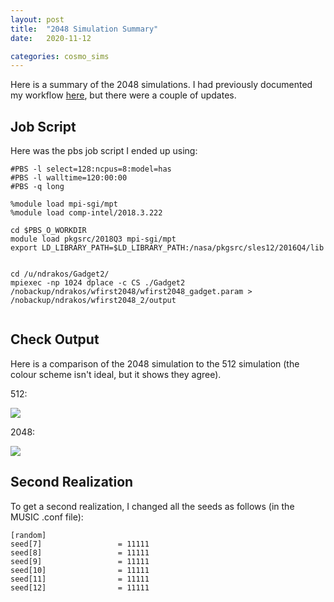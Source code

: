 ```yaml
---
layout: post
title:  "2048 Simulation Summary"
date:   2020-11-12

categories: cosmo_sims
---
```


Here is a summary of the 2048 simulations. I had previously documented my workflow <a href="https://ndrakos.github.io/blog/cosmo_sims/Running_the_2048_Simulations/">here</a>, but there were a couple of updates.

## Job Script

Here was the pbs job script I ended up using:

```
#PBS -l select=128:ncpus=8:model=has
#PBS -l walltime=120:00:00
#PBS -q long

%module load mpi-sgi/mpt
%module load comp-intel/2018.3.222

cd $PBS_O_WORKDIR
module load pkgsrc/2018Q3 mpi-sgi/mpt
export LD_LIBRARY_PATH=$LD_LIBRARY_PATH:/nasa/pkgsrc/sles12/2016Q4/lib


cd /u/ndrakos/Gadget2/
mpiexec -np 1024 dplace -c CS ./Gadget2 /nobackup/ndrakos/wfirst2048/wfirst2048_gadget.param > /nobackup/ndrakos/wfirst2048_2/output


```


## Check Output

Here is a comparison of the 2048 simulation to the 512 simulation (the colour scheme isn't ideal, but it shows they agree).

512:

<img src="{{ site.baseurl }}/assets/plots/20201112_Snapshot_512.png">


2048:

<img src="{{ site.baseurl }}/assets/plots/20201112_Snapshot_2048.png">


## Second Realization

To get a second realization, I changed all the seeds as follows (in the MUSIC .conf file):

```
[random]
seed[7]                 = 11111
seed[8]                 = 11111
seed[9]                 = 11111
seed[10]                = 11111
seed[11]                = 11111
seed[12]                = 11111
```
